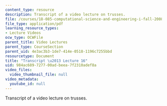 ```yaml
---
content_type: resource
description: Transcript of a video lecture on trusses.
file: /courses/18-085-computational-science-and-engineering-i-fall-2008/984ac689727700adbeea7f2310adef8a_18-085F08-L16.pdf
file_type: application/pdf
learning_resource_types:
- Lecture Videos
ocw_type: OCWFile
parent_title: Video Lectures
parent_type: CourseSection
parent_uid: 4e3ac3b3-1de7-414e-0518-1196c7255bbd
resourcetype: Document
title: "Transcript \u2013 Lecture 16"
uid: 984ac689-7277-00ad-beea-7f2310adef8a
video_files:
  video_thumbnail_file: null
video_metadata:
  youtube_id: null
---
```

Transcript of a video lecture on trusses.

